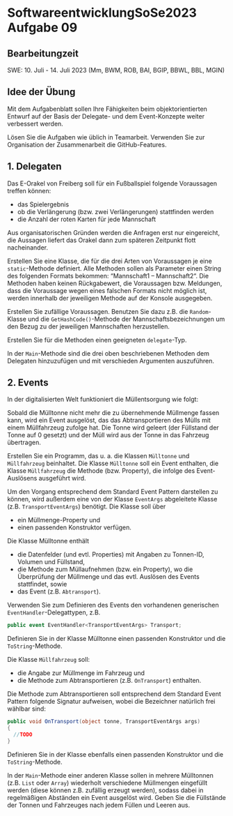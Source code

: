 # SoftwareentwicklungSoSe2023 Aufgabe 09

## Bearbeitungzeit

SWE: 10. Juli - 14. Juli 2023 (Mm, BWM, ROB, BAI, BGIP, BBWL, BBL, MGIN)

## Idee der Übung

Mit dem Aufgabenblatt sollen Ihre Fähigkeiten beim objektorientierten Entwurf auf der Basis der Delegate- und dem Event-Konzepte weiter verbessert werden.

Lösen Sie die Aufgaben wie üblich in Teamarbeit. Verwenden Sie zur Organisation der Zusammenarbeit die GitHub-Features.

## 1. Delegaten
Das E-Orakel von Freiberg soll für ein Fußballspiel folgende Voraussagen treffen können:

+	das Spielergebnis
+ ob die Verlängerung (bzw. zwei Verlängerungen) stattfinden werden
+ die Anzahl der roten Karten für jede Mannschaft

Aus organisatorischen Gründen werden die Anfragen erst nur eingereicht, die Aussagen liefert das Orakel dann zum späteren Zeitpunkt flott nacheinander.

Erstellen Sie eine Klasse, die für die drei Arten von Voraussagen je eine `static`-Methode definiert. Alle Methoden sollen als Parameter einen String des folgenden Formats bekommen: “Mannschaft1 – Mannschaft2“. Die Methoden haben keinen Rückgabewert, die Voraussagen bzw. Meldungen, dass die Voraussage wegen eines falschen Formats nicht möglich ist, werden innerhalb der jeweiligen Methode auf der Konsole ausgegeben.

Erstellen Sie zufällige Voraussagen. Benutzen Sie dazu z.B. die `Random`-Klasse und die `GetHashCode()`-Methode der Mannschaftsbezeichnungen um den Bezug zu der jeweiligen Mannschaften herzustellen.

Erstellen Sie für die Methoden einen geeigneten `delegate`-Typ.

In der `Main`-Methode sind die drei oben beschriebenen Methoden dem Delegaten hinzuzufügen und mit verschieden Argumenten auszuführen.


## 2. Events
In der digitalisierten Welt funktioniert die Müllentsorgung wie folgt:

Sobald die Mülltonne nicht mehr die zu übernehmende Müllmenge fassen kann, wird ein Event ausgelöst, das das Abtransportieren des Mülls mit einem Müllfahrzeug zufolge hat. Die Tonne wird geleert (der Füllstand der Tonne auf 0 gesetzt) und der Müll wird aus der Tonne in das Fahrzeug übertragen.

Erstellen Sie ein Programm, das u. a. die Klassen `Mülltonne` und `Müllfahrzeug` beinhaltet. Die Klasse `Mülltonne` soll ein Event enthalten, die Klasse `Müllfahrzeug` die Methode (bzw. Property), die infolge des Event-Auslösens ausgeführt wird.

 Um den Vorgang entsprechend dem Standard Event Pattern darstellen zu können, wird außerdem eine von der Klasse `EventArgs` abgeleitete Klasse (z.B. `TransportEventArgs`) benötigt. Die Klasse soll über

+ ein Müllmenge-Property und
+ einen passenden Konstruktor verfügen.

Die Klasse Mülltonne enthält

+ die Datenfelder (und evtl. Properties) mit Angaben zu Tonnen-ID, Volumen und Füllstand,
+ die Methode zum Müllaufnehmen (bzw. ein Property), wo die Überprüfung der Müllmenge und das evtl. Auslösen des Events stattfindet, sowie
+ das Event (z.B. `Abtransport`).

Verwenden Sie zum Definieren des Events den vorhandenen generischen `EventHandler`-Delegattypen, z.B.

```C#
public event EventHandler<TransportEventArgs> Transport;
```

Definieren Sie in der Klasse Mülltonne einen passenden Konstruktor und die `ToString`-Methode.

Die Klasse `Müllfahrzeug` soll:

+	die Angabe zur Müllmenge im Fahrzeug und
+	die Methode zum Abtransportieren (z.B. `OnTransport`) enthalten.

Die Methode zum Abtransportieren soll entsprechend dem Standard Event Pattern folgende Signatur aufweisen, wobei die Bezeichner natürlich frei wählbar sind:

```C#
public void OnTransport(object tonne, TransportEventArgs args)
{
  //TODO
}
```

Definieren Sie in der Klasse ebenfalls einen passenden Konstruktor und die `ToString`-Methode.

In der `Main`-Methode einer anderen Klasse sollen in mehrere Mülltonnen (z.B. `List` oder `Array`) wiederholt verschiedene Müllmengen eingefüllt werden (diese können z.B. zufällig erzeugt werden), sodass dabei in regelmäßigen Abständen ein Event ausgelöst wird. Geben Sie die Füllstände der Tonnen und Fahrzeuges nach jedem Füllen und Leeren aus.



